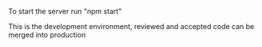 To start the server run "npm start"

This is the development environment, reviewed and accepted code can be merged into production
